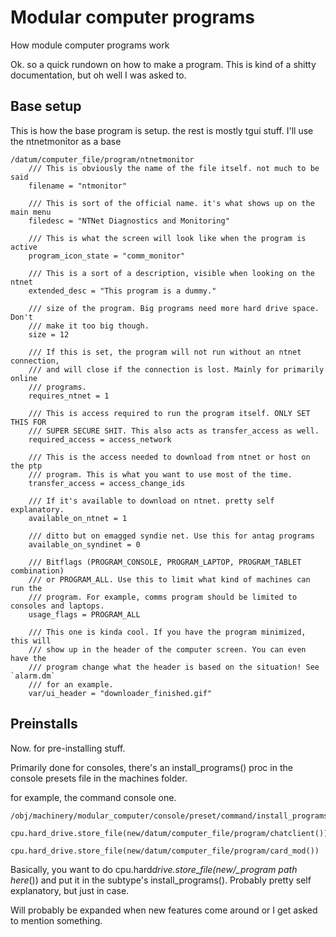 # Modular computer programs

How module computer programs work

Ok. so a quick rundown on how to make a program. This is kind of a shitty documentation, but oh well I was asked to.

## Base setup

This is how the base program is setup. the rest is mostly tgui stuff. I'll use the ntnetmonitor as a base

```DM
/datum/computer_file/program/ntnetmonitor
	/// This is obviously the name of the file itself. not much to be said
	filename = "ntmonitor"

	/// This is sort of the official name. it's what shows up on the main menu
	filedesc = "NTNet Diagnostics and Monitoring"

	/// This is what the screen will look like when the program is active
	program_icon_state = "comm_monitor"

	/// This is a sort of a description, visible when looking on the ntnet
	extended_desc = "This program is a dummy."

	/// size of the program. Big programs need more hard drive space. Don't
	/// make it too big though.
	size = 12

	/// If this is set, the program will not run without an ntnet connection,
	/// and will close if the connection is lost. Mainly for primarily online
	/// programs.
	requires_ntnet = 1

	/// This is access required to run the program itself. ONLY SET THIS FOR
	/// SUPER SECURE SHIT. This also acts as transfer_access as well.
	required_access = access_network

	/// This is the access needed to download from ntnet or host on the ptp
	/// program. This is what you want to use most of the time.
	transfer_access = access_change_ids

	/// If it's available to download on ntnet. pretty self explanatory.
	available_on_ntnet = 1

	/// ditto but on emagged syndie net. Use this for antag programs
	available_on_syndinet = 0

	/// Bitflags (PROGRAM_CONSOLE, PROGRAM_LAPTOP, PROGRAM_TABLET combination)
	/// or PROGRAM_ALL. Use this to limit what kind of machines can run the
	/// program. For example, comms program should be limited to consoles and laptops.
	usage_flags = PROGRAM_ALL

	/// This one is kinda cool. If you have the program minimized, this will
	/// show up in the header of the computer screen. You can even have the
	/// program change what the header is based on the situation! See `alarm.dm`
	/// for an example.
	var/ui_header = "downloader_finished.gif"
```

## Preinstalls

Now. for pre-installing stuff.

Primarily done for consoles, there's an install_programs() proc in the console presets file in the machines folder.

for example, the command console one.

```DM
/obj/machinery/modular_computer/console/preset/command/install_programs()
	cpu.hard_drive.store_file(new/datum/computer_file/program/chatclient())
	cpu.hard_drive.store_file(new/datum/computer_file/program/card_mod())
```

Basically, you want to do cpu.hard*drive.store_file(new/\_program path here*()) and put it in the subtype's install_programs().
Probably pretty self explanatory, but just in case.

Will probably be expanded when new features come around or I get asked to mention something.
